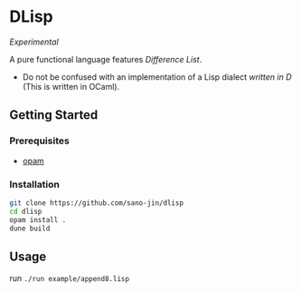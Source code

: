 # DLisp
_Experimental_

A pure functional language features *Difference List*.
- Do not be confused with an implementation of a Lisp dialect *written in D* (This is written in OCaml).


## Getting Started
### Prerequisites
- [opam](https://opam.ocaml.org/)

### Installation
```bash
git clone https://github.com/sano-jin/dlisp
cd dlisp
opam install .
dune build
```

## Usage

run `./run example/append8.lisp`





